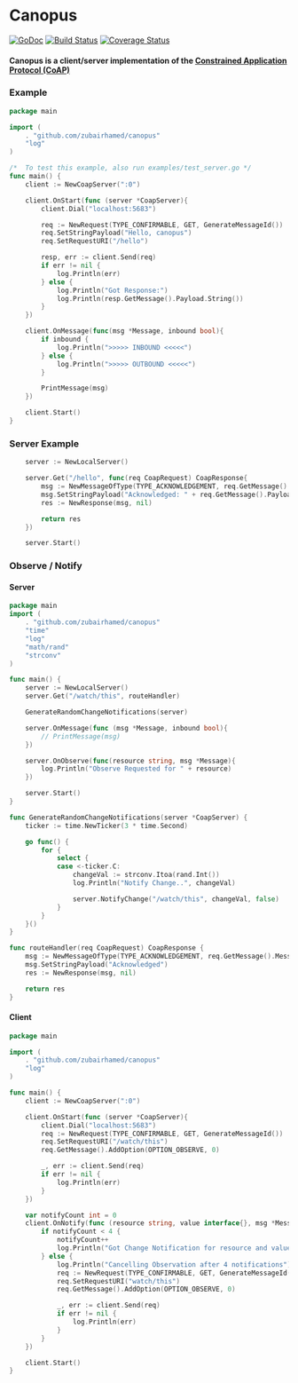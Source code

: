 # Canopus

[![GoDoc](https://godoc.org/github.com/zubairhamed/canopus?status.svg)](https://godoc.org/github.com/zubairhamed/canopus)
[![Build Status](https://drone.io/github.com/zubairhamed/canopus/status.png)](https://drone.io/github.com/zubairhamed/canopus/latest)
[![Coverage Status](https://coveralls.io/repos/zubairhamed/canopus/badge.svg?branch=master)](https://coveralls.io/r/zubairhamed/canopus?branch=master)

#### Canopus is a client/server implementation of the [Constrained Application Protocol (CoAP)][RFC7252]

[RFC7252]: http://tools.ietf.org/html/rfc7252

### Example
```go
package main

import (
	. "github.com/zubairhamed/canopus"
	"log"
)

/*	To test this example, also run examples/test_server.go */
func main() {
	client := NewCoapServer(":0")

	client.OnStart(func (server *CoapServer){
		client.Dial("localhost:5683")

		req := NewRequest(TYPE_CONFIRMABLE, GET, GenerateMessageId())
		req.SetStringPayload("Hello, canopus")
		req.SetRequestURI("/hello")

		resp, err := client.Send(req)
		if err != nil {
			log.Println(err)
		} else {
			log.Println("Got Response:")
			log.Println(resp.GetMessage().Payload.String())
		}
	})

	client.OnMessage(func(msg *Message, inbound bool){
		if inbound {
			log.Println(">>>>> INBOUND <<<<<")
		} else {
			log.Println(">>>>> OUTBOUND <<<<<")
		}

		PrintMessage(msg)
	})

	client.Start()
}
```

### Server Example
```go
	server := NewLocalServer()

	server.Get("/hello", func(req CoapRequest) CoapResponse{
		msg := NewMessageOfType(TYPE_ACKNOWLEDGEMENT, req.GetMessage().MessageId)
		msg.SetStringPayload("Acknowledged: " + req.GetMessage().Payload.String())
		res := NewResponse(msg, nil)

		return res
	})

	server.Start()
```

### Observe / Notify

#### Server
```go
package main
import (
	. "github.com/zubairhamed/canopus"
	"time"
	"log"
	"math/rand"
	"strconv"
)

func main() {
	server := NewLocalServer()
	server.Get("/watch/this", routeHandler)

	GenerateRandomChangeNotifications(server)

	server.OnMessage(func (msg *Message, inbound bool){
		// PrintMessage(msg)
	})

	server.OnObserve(func(resource string, msg *Message){
		log.Println("Observe Requested for " + resource)
	})

	server.Start()
}

func GenerateRandomChangeNotifications(server *CoapServer) {
	ticker := time.NewTicker(3 * time.Second)

	go func() {
		for {
			select {
			case <-ticker.C:
				changeVal := strconv.Itoa(rand.Int())
				log.Println("Notify Change..", changeVal)

				server.NotifyChange("/watch/this", changeVal, false)
			}
		}
	}()
}

func routeHandler(req CoapRequest) CoapResponse {
	msg := NewMessageOfType(TYPE_ACKNOWLEDGEMENT, req.GetMessage().MessageId)
	msg.SetStringPayload("Acknowledged")
	res := NewResponse(msg, nil)

	return res
}
```

#### Client
```go
package main

import (
	. "github.com/zubairhamed/canopus"
	"log"
)

func main() {
	client := NewCoapServer(":0")

	client.OnStart(func (server *CoapServer){
		client.Dial("localhost:5683")
		req := NewRequest(TYPE_CONFIRMABLE, GET, GenerateMessageId())
		req.SetRequestURI("/watch/this")
		req.GetMessage().AddOption(OPTION_OBSERVE, 0)

		_, err := client.Send(req)
		if err != nil {
			log.Println(err)
		}
	})

	var notifyCount int = 0
	client.OnNotify(func (resource string, value interface{}, msg *Message) {
		if notifyCount < 4 {
			notifyCount++
			log.Println("Got Change Notification for resource and value: ", notifyCount, resource, value)
		} else {
			log.Println("Cancelling Observation after 4 notifications")
			req := NewRequest(TYPE_CONFIRMABLE, GET, GenerateMessageId())
			req.SetRequestURI("watch/this")
			req.GetMessage().AddOption(OPTION_OBSERVE, 0)

			_, err := client.Send(req)
			if err != nil {
				log.Println(err)
			}
		}
	})

	client.Start()
}
```